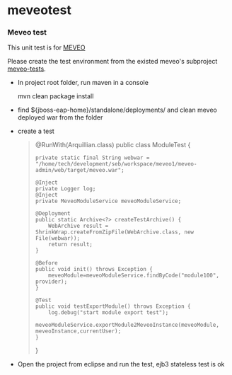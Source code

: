 # meveotest
<h3>Meveo test</h3>

<p>This unit test is for <a href="https://www.assembla.com/spaces/meveo/wiki">MEVEO</a></p>
<p>Please create the test environment from the existed meveo's subproject <a href="https://www.assembla.com/spaces/meveo/git/source/master/meveo-tests">meveo-tests</a>. 
<ul>
<li>
<p>In project root folder, run maven in a console</p>
<p>mvn clean package install</p>
</li>
<li>
<p>find ${jboss-eap-home}/standalone/deployments/ and clean meveo deployed war from the folder</p>
</li>
<li>
<p>create a test</p>
<blockquote>
@RunWith(Arquillian.class)
public class ModuleTest {

	private static final String webwar = "/home/tech/development/seb/workspace/meveo1/meveo-admin/web/target/meveo.war";

	@Inject
	private Logger log;
	@Inject
	private MeveoModuleService meveoModuleService;
	
	@Deployment
	public static Archive<?> createTestArchive() {
		WebArchive result = ShrinkWrap.createFromZipFile(WebArchive.class, new File(webwar));
		return result;
	}

	@Before
	public void init() throws Exception {
		meveoModule=meveoModuleService.findByCode("module100", provider);
	}

	@Test
	public void testExportModule() throws Exception {
		log.debug("start module export test");
		meveoModuleService.exportModule2MeveoInstance(meveoModule, meveoInstance,currentUser);
	}
}
</blockquote>
</p>
</li>
<li>
<p>Open the project from eclipse and run the test, ejb3 stateless test is ok</p>
</li>
</ul>


